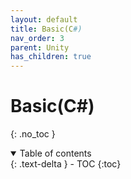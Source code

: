 ```yaml
---
layout: default
title: Basic(C#)
nav_order: 3
parent: Unity
has_children: true
---
```


# Basic(C#)
{: .no_toc }

<details open markdown="block">
  <summary>
    Table of contents
  </summary>
  {: .text-delta }
- TOC
{:toc}
</details>
<!------------------------------------ STEP ------------------------------------>


